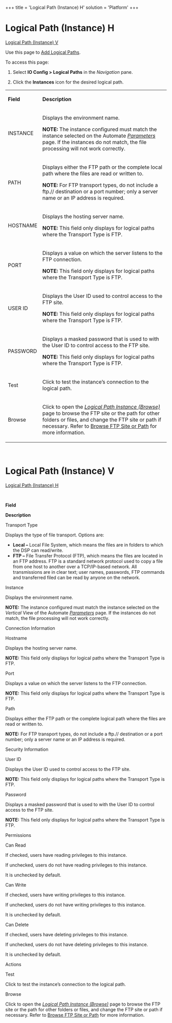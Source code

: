 +++
title = 'Logical Path (Instance) H'
solution = 'Platform'
+++

# Logical Path (Instance) H

[Logical Path (Instance) V](#LogicalPathInstanceV)

<div class="use">

Use this page to [Add Logical
Paths](../Use_Cases/Add_Logical_Paths).

</div>

To access this page:

1.  Select **IO Config \> Logical Paths** in the *Navigation* pane.

<!-- end list -->

2.  Click the **Instances** icon for the desired logical path.

<table>
<tbody>
<tr class="odd">
<td><p><strong>Field</strong></p></td>
<td><p><strong>Description</strong></p></td>
</tr>
<tr class="even">
<td><p>INSTANCE</p></td>
<td><p>Displays the environment name.</p>
<p><strong>NOTE:</strong> The instance configured must match the instance selected on the Automate <em><a href="Parameters">Parameters</a></em> page. If the instances do not match, the file processing will not work correctly.</p></td>
</tr>
<tr class="odd">
<td><p>PATH</p></td>
<td><p>Displays either the FTP path or the complete local path where the files are read or written to.</p>
<p><strong>NOTE:</strong> For FTP transport types, do not include a ftp.// destination or a port number; only a server name or an IP address is required.</p></td>
</tr>
<tr class="even">
<td><p>HOSTNAME</p></td>
<td><p>Displays the hosting server name.</p>
<p><strong>NOTE:</strong> This field only displays for logical paths where the Transport Type is FTP.</p></td>
</tr>
<tr class="odd">
<td><p>PORT</p></td>
<td><p>Displays a value on which the server listens to the FTP connection.</p>
<p><strong>NOTE:</strong> This field only displays for logical paths where the Transport Type is FTP.</p></td>
</tr>
<tr class="even">
<td><p>USER ID</p></td>
<td><p>Displays the User ID used to control access to the FTP site.</p>
<p><strong>NOTE:</strong> This field only displays for logical paths where the Transport Type is FTP.</p></td>
</tr>
<tr class="odd">
<td><p>PASSWORD</p></td>
<td><p>Displays a masked password that is used to with the User ID to control access to the FTP site.</p>
<p><strong>NOTE:</strong> This field only displays for logical paths where the Transport Type is FTP.</p></td>
</tr>
<tr class="even">
<td><p>Test</p></td>
<td><p>Click to test the instance’s connection to the logical path.</p></td>
</tr>
<tr class="odd">
<td><p>Browse</p></td>
<td><p>Click to open the <em><a href="Logical_Path_Instance_Browse">Logical Path Instance (Browse)</a></em> page to browse the FTP site or the path for other folders or files, and change the FTP site or path if necessary. Refer to <a href="../Use_Cases/Browse_FTP_Site_or_Path">Browse FTP Site or Path</a> for more information.</p></td>
</tr>
</tbody>
</table>

 

# <span id="LogicalPathInstanceV"></span> Logical Path (Instance) V

[Logical Path (Instance) H](#LogicalPathInstanceH)

 

**Field**

**Description**

Transport Type

Displays the type of file transport. Options are:

  - **Local –** Local File System, which means the files are in folders
    to which the DSP can read/write.
  - **FTP –** File Transfer Protocol (FTP), which means the files are
    located in an FTP address. FTP is a standard network protocol used
    to copy a file from one host to another over a TCP/IP-based network.
    All transmissions are in clear text; user names, passwords, FTP
    commands and transferred filed can be read by anyone on the network.

Instance

Displays the environment name.

**NOTE:** The instance configured must match the instance selected on
the *Vertical* View of the Automate *[Parameters](Parameters)* page.
If the instances do not match, the file processing will not work
correctly.

Connection Information

Hostname

Displays the hosting server name.

**NOTE:** This field only displays for logical paths where the Transport
Type is FTP.

Port

Displays a value on which the server listens to the FTP connection.

**NOTE:** This field only displays for logical paths where the Transport
Type is FTP.

Path

Displays either the FTP path or the complete logical path where the
files are read or written to.

**NOTE:** For FTP transport types, do not include a ftp.// destination
or a port number; only a server name or an IP address is required.

Security Information

User ID

Displays the User ID used to control access to the FTP site.

**NOTE:** This field only displays for logical paths where the Transport
Type is FTP.

Password

Displays a masked password that is used to with the User ID to control
access to the FTP site.

**NOTE:** This field only displays for logical paths where the Transport
Type is FTP.

Permissions

Can Read

If checked, users have reading privileges to this instance.

If unchecked, users do not have reading privileges to this instance.

It is unchecked by default.

Can Write

If checked, users have writing privileges to this instance.

If unchecked, users do not have writing privileges to this instance.

It is unchecked by default.

Can Delete

If checked, users have deleting privileges to this instance.

If unchecked, users do not have deleting privileges to this instance.

It is unchecked by default.

Actions

Test

Click to test the instance’s connection to the logical path.

Browse

Click to open the *[Logical Path Instance
(Browse)](Logical_Path_Instance_Browse)* page to browse the FTP site
or the path for other folders or files, and change the FTP site or path
if necessary. Refer to [Browse FTP Site or
Path](../Use_Cases/Browse_FTP_Site_or_Path) for more information.
